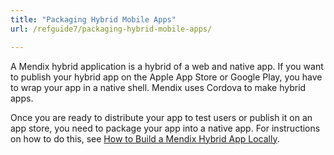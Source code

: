 ```yaml
---
title: "Packaging Hybrid Mobile Apps"
url: /refguide7/packaging-hybrid-mobile-apps/

---
```


A Mendix hybrid application is a hybrid of a web and native app. If you want to publish your hybrid app on the Apple App Store or Google Play, you have to wrap your app in a native shell. Mendix uses Cordova to make hybrid apps. 

Once you are ready to distribute your app to test users or publish it on an app store, you need to package your app into a native app. For instructions on how to do this, see [How to Build a Mendix Hybrid App Locally](/howto8/mobile/build-hybrid-locally/).
